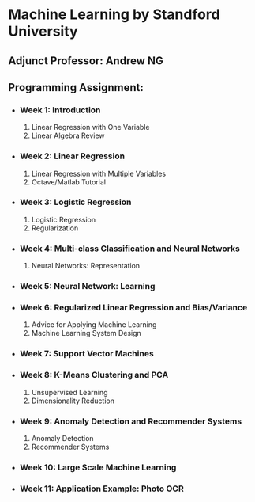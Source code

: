 # Machine Learning by Standford University #
## Adjunct Professor: Andrew NG ##


## Programming Assignment: ##
* ### Week 1:  Introduction
    1. Linear Regression with One Variable
    2. Linear Algebra Review
    
* ### Week 2: Linear Regression
    1. Linear Regression with Multiple Variables
    2. Octave/Matlab Tutorial 
    
* ### Week 3: Logistic Regression
    1. Logistic Regression
    2. Regularization
    
* ### Week 4: Multi-class Classification and Neural Networks
    1. Neural Networks: Representation

* ### Week 5: Neural Network: Learning

* ### Week 6: Regularized Linear Regression and Bias/Variance
    1. Advice for Applying Machine Learning
    2. Machine Learning System Design

* ### Week 7: Support Vector Machines

* ### Week 8: K-Means Clustering and PCA
    1. Unsupervised Learning
    2. Dimensionality Reduction
    
* ### Week 9: Anomaly Detection and Recommender Systems
    1. Anomaly Detection
    2. Recommender Systems
 
* ### Week 10: Large Scale Machine Learning

* ### Week 11: Application Example: Photo OCR

